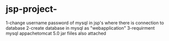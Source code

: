 # jsp-project-
1-change username password of mysql in jsp's where there is connection to database
2-create database in mysql as "webapplication"
3-requirment
mysql
appachetomcat 5.0 jar fiiles also attached
